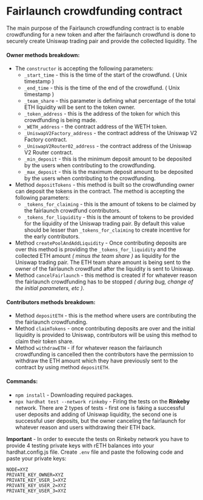 # Fairlaunch crowdfunding contract

The main purpose of the Fairlaunch crowdfunding contract is to enable crowdfunding for a new token and after the fairlaunch crowdfund is done to securely create Uniswap trading pair and provide the collected liquidity. The 

#### Owner methods breakdown:
* The ```constructor``` is accepting the following parameters:
    * ```_start_time``` - this is the time of the start of the crowdfund. ( Unix timestamp )
    * ```_end_time``` - this is the time of the end of the crowdfund. ( Unix timestamp )
    * ```_team_share``` - this parameter is defining what percentage of the total ETH liquidity will be sent to the token owner.
    * ```_token_address``` - this is the address of the token for which this crowdfunding is being made.
    * ```_WETH_address``` - the contract address of the WETH token.
    * ```_UniswapV2Factory_address``` - the contract address of the Uniswap V2 Factory contract.
    * ```_UniswapV2Router02_address``` - the contract address of the Uniswap V2 Router contract.
    * ```_min_deposit``` - this is the minimum deposit amount to be deposited by the users when contributing to the crowdfunding.
    * ```_max_deposit``` - this is the maximum deposit amount to be deposited by the users when contributing to the crowdfunding.
* Method ```depositTokens``` - this method is built so the crowdfunding owner can deposit the tokens in the contract. The method is accepting the following parameters:
    * ```_tokens_for_claiming``` - this is the amount of tokens to be claimed by the fairlaunch crowdfund contributors.
    * ```_tokens_for_liquidity``` - this is the amount of tokens to be provided for the liquidity of the Uniswap trading pair. By default this value should be lesser than ```_tokens_for_claiming``` to create incentive for the early contributors.
* Method ```createPoolAndAddLiquidity``` - Once contributing deposits are over this method is providing the ```_tokens_for_liquidity``` and the collected ETH amount *( minus the team share )* as liquidity for the Uniswap trading pair. The ETH team share amount is being sent to the owner of the fairlaunch crowdfund after the liquidity is sent to Uniswap.
* Method ```cancelFairlaunch``` - this method is created if for whatever reason the fairlaunch crowdfunding has to be stopped *( during bug, change of the initial parameters, etc )*.

#### Contributors methods breakdown:
* Method ```depositETH``` - this is the method where users are contributing the the fairlaunch crowdfunding.
* Method ```claimTokens``` - once contributing deposits are over and the initial liquidity is provided to Uniswap, contributors will be using this method to claim their token share.
* Method ```withdrawETH``` - if for whatever reason the fairlaunch crowdfunding is cancelled then the contributors have the permission to withdraw the ETH amount which they have previously sent to the contract by using method ```depositETH```.

#### Commands:
* ```npm install``` - Downloading required packages.
* ```npx hardhat test --network rinkeby``` - Firing the tests on the **Rinkeby** network. There are 2 types of tests - first one is faking a successful user deposits and adding of Uniswap liquidity, the second one is successful user deposits, but the owner canceling the fairlaunch for whatever reason and users withdrawing their ETH back. 

**Important** -  In order to execute the tests on Rinkeby network you have to provide 4 testing private keys with rETH balances into your hardhat.config.js file. Create ```.env``` file and paste the following code and paste your private keys:
```
NODE=XYZ
PRIVATE_KEY_OWNER=XYZ
PRIVATE_KEY_USER_1=XYZ
PRIVATE_KEY_USER_2=XYZ
PRIVATE_KEY_USER_3=XYZ
```